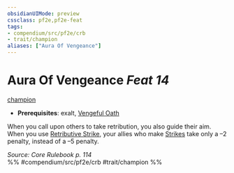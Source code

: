 ```yaml
---
obsidianUIMode: preview
cssclass: pf2e,pf2e-feat
tags:
- compendium/src/pf2e/crb
- trait/champion
aliases: ["Aura Of Vengeance"]
---
```

# Aura Of Vengeance  *Feat 14*  
[champion](Reference/Rules/Traits/champion.md "Champion Class Trait")  

- **Prerequisites**: exalt, [Vengeful Oath](vengeful-oath.md)

When you call upon others to take retribution, you also guide their aim. When you use [Retributive Strike](Reference/Rules/Actions/retributive-strike.md), your allies who make [Strikes](strike.md) take only a –2 penalty, instead of a –5 penalty.

*Source: Core Rulebook p. 114*  
%% #compendium/src/pf2e/crb #trait/champion %%